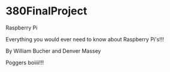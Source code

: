 # 380FinalProject

Raspberry Pi

Everything you would ever need to know about Raspberry Pi's!!!

By William Bucher and Denver Massey

Poggers boiiii!!! 
